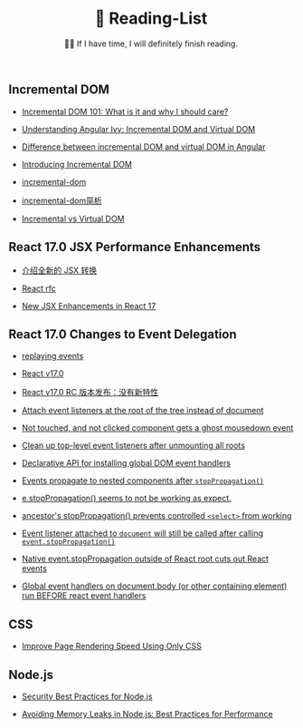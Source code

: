 <h1 align="center">🚁 Reading-List</h1>

<p align="center">🐱‍👓 If I have time, I will definitely finish reading.</p>

<br />



## Incremental DOM

- [Incremental DOM 101: What is it and why I should care?](https://auth0.com/blog/incremental-dom/)

- [Understanding Angular Ivy: Incremental DOM and Virtual DOM](https://blog.nrwl.io/understanding-angular-ivy-incremental-dom-and-virtual-dom-243be844bf36)

- [Difference between incremental DOM and virtual DOM in Angular](https://stackoverflow.com/questions/59353089/difference-between-incremental-dom-and-virtual-dom-in-angular)

- [Introducing Incremental DOM](https://medium.com/google-developers/introducing-incremental-dom-e98f79ce2c5f)

- [incremental-dom](http://google.github.io/incremental-dom/#dom-element-updates--reuse)

- [incremental-dom简析](https://yrq110.me/post/front-end/brief-of-incremental-dom/)

- [Incremental vs Virtual DOM](https://blog.bitsrc.io/incremental-vs-virtual-dom-eb7157e43dca)


## React 17.0 JSX Performance Enhancements

- [介绍全新的 JSX 转换](https://zh-hans.reactjs.org/blog/2020/09/22/introducing-the-new-jsx-transform.html)

- [React rfc](https://github.com/reactjs/rfcs/blob/createlement-rfc/text/0000-create-element-changes.md#motivation)

- [New JSX Enhancements in React 17](https://blog.bitsrc.io/new-jsx-enhancements-in-react-17-e5f64acbea89)


## React 17.0 Changes to Event Delegation

- [replaying events](https://twitter.com/dan_abramov/status/1200118229697486849)

- [React v17.0](https://zh-hans.reactjs.org/blog/2020/10/20/react-v17.html)

- [React v17.0 RC 版本发布：没有新特性](https://zh-hans.reactjs.org/blog/2020/08/10/react-v17-rc.html)

- [Attach event listeners at the root of the tree instead of document](https://github.com/facebook/react/pull/8117)

- [Not touched, and not clicked component gets a ghost mousedown event](https://github.com/facebook/react/issues/11530)

- [Clean up top-level event listeners after unmounting all roots](https://github.com/facebook/react/issues/7128)

- [Declarative API for installing global DOM event handlers](https://github.com/facebook/react/issues/285)

- [Events propagate to nested components after `stopPropagation()`](https://github.com/facebook/react/issues/1691)

- [e.stopPropagation() seems to not be working as expect.](https://github.com/facebook/react/issues/4335)

- [ancestor's stopPropagation() prevents controlled `<select>` from working](https://github.com/facebook/react/issues/13451)

- [Event listener attached to `document` will still be called after calling `event.stopPropagation()`](https://github.com/facebook/react/issues/12518)

- [Native event.stopPropagation outside of React root cuts out React events](https://github.com/facebook/react/issues/8693)

- [Global event handlers on document.body (or other containing element) run BEFORE react event handlers](https://github.com/facebook/react/issues/7094)

## CSS

- [Improve Page Rendering Speed Using Only CSS](https://blog.bitsrc.io/improve-page-rendering-speed-using-only-css-a61667a16b2)

## Node.js

- [Security Best Practices for Node.js](https://blog.appsignal.com/2020/08/12/security-best-practices-for-nodejs.html)

- [Avoiding Memory Leaks in Node.js: Best Practices for Performance](https://blog.appsignal.com/2020/05/06/avoiding-memory-leaks-in-nodejs-best-practices-for-performance.html)
